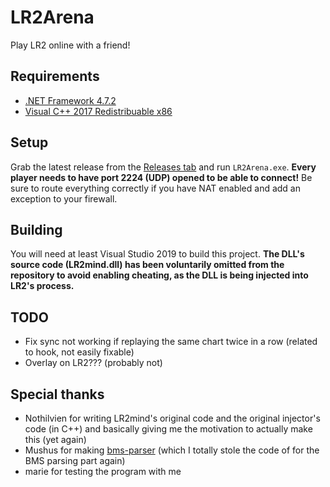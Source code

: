 # LR2Arena

Play LR2 online with a friend!

## Requirements

- [.NET Framework 4.7.2](https://dotnet.microsoft.com/download/dotnet-framework/net472)
- [Visual C++ 2017 Redistribuable x86](https://aka.ms/vs/16/release/vc_redist.x86.exe)

## Setup

Grab the latest release from the [Releases tab](https://github.com/SayakaIsBaka/LR2Arena/releases) and run `LR2Arena.exe`.
**Every player needs to have port 2224 (UDP) opened to be able to connect!** Be sure to route everything correctly if you have NAT enabled and add an exception to your firewall.

## Building

You will need at least Visual Studio 2019 to build this project.
**The DLL's source code (LR2mind.dll) has been voluntarily omitted from the repository to avoid enabling cheating, as the DLL is being injected into LR2's process.**

## TODO

- Fix sync not working if replaying the same chart twice in a row (related to hook, not easily fixable)
- Overlay on LR2??? (probably not)

## Special thanks

- Nothilvien for writing LR2mind's original code and the original injector's code (in C++) and basically giving me the motivation to actually make this (yet again)
- Mushus for making [bms-parser](https://github.com/Mushus/bms-parser) (which I totally stole the code of for the BMS parsing part again)
- marie for testing the program with me
